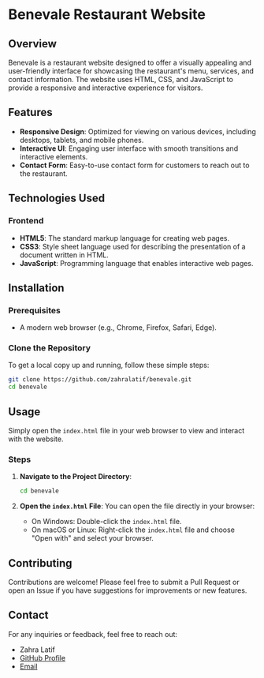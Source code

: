 # Benevale Restaurant Website

## Overview

Benevale is a restaurant website designed to offer a visually appealing and user-friendly interface for showcasing the restaurant's menu, services, and contact information. The website uses HTML, CSS, and JavaScript to provide a responsive and interactive experience for visitors.

## Features

- **Responsive Design**: Optimized for viewing on various devices, including desktops, tablets, and mobile phones.
- **Interactive UI**: Engaging user interface with smooth transitions and interactive elements.
- **Contact Form**: Easy-to-use contact form for customers to reach out to the restaurant.

## Technologies Used

### Frontend
- **HTML5**: The standard markup language for creating web pages.
- **CSS3**: Style sheet language used for describing the presentation of a document written in HTML.
- **JavaScript**: Programming language that enables interactive web pages.

## Installation

### Prerequisites
- A modern web browser (e.g., Chrome, Firefox, Safari, Edge).

### Clone the Repository
To get a local copy up and running, follow these simple steps:

```sh
git clone https://github.com/zahralatif/benevale.git
cd benevale
```

## Usage

Simply open the `index.html` file in your web browser to view and interact with the website.

### Steps

1. **Navigate to the Project Directory**:
   ```sh
   cd benevale
   ```

2. **Open the `index.html` File**:
   You can open the file directly in your browser:
   - On Windows: Double-click the `index.html` file.
   - On macOS or Linux: Right-click the `index.html` file and choose "Open with" and select your browser.


## Contributing

Contributions are welcome! Please feel free to submit a Pull Request or open an Issue if you have suggestions for improvements or new features.


## Contact

For any inquiries or feedback, feel free to reach out:

- Zahra Latif
- [GitHub Profile](https://github.com/zahralatif)
- [Email](mailto:zahralatif.dev@gmail.com)
